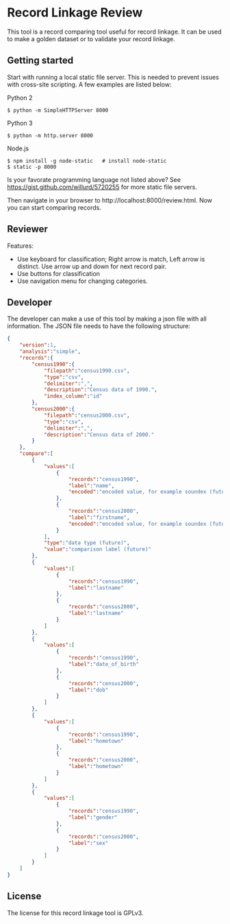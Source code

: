 Record Linkage Review
=====================

This tool is a record comparing tool useful for record linkage. It can be used to make a golden dataset or to validate your record linkage.

Getting started
---------------

Start with running a local static file server. This is needed to prevent issues with cross-site scripting. A few examples are listed below: 

Python 2

```shell
$ python -m SimpleHTTPServer 8000
```

Python 3

```shell
$ python -m http.server 8000
```

Node.js

```shell
$ npm install -g node-static   # install node-static
$ static -p 8000
```

Is your favorate programming language not listed above? See https://gist.github.com/willurd/5720255 for more static file servers. 

Then navigate in your browser to http://localhost:8000/review.html. Now you can start comparing records.

Reviewer
--------

Features:

- Use keyboard for classification; Right arrow is match, Left arrow is distinct. Use arrow up and down for next record pair. 
- Use buttons for classification
- Use navigation menu for changing categories. 

Developer
---------

The developer can make a use of this tool by making a json file with all information. The JSON file needs to have the following structure:

``` json
{
    "version":1,
    "analysis":"simple",
    "records":{
        "census1990":{
            "filepath":"census1990.csv",
            "type":"csv",
            "delimiter":",",
            "description":"Census data of 1990.",
            "index_column":"id"
        },
        "census2000":{
            "filepath":"census2000.csv",
            "type":"csv",
            "delimiter":",",
            "description":"Census data of 2000."
        }
    },
    "compare":[
        {
            "values":[
                {
                    "records":"census1990",
                    "label":"name",
                    "encoded":"encoded value, for example soundex (future)"
                },
                {
                    "records":"census2000",
                    "label":"firstname",
                    "encoded":"encoded value, for example soundex (future)"
                }
            ],
            "type":"data type (future)",
            "value":"comparison label (future)"
        },
        {
            "values":[
                {
                    "records":"census1990",
                    "label":"lastname"
                },
                {
                    "records":"census2000",
                    "label":"lastname"
                }
            ]
        },
        {
            "values":[
                {
                    "records":"census1990",
                    "label":"date_of_birth"
                },
                {
                    "records":"census2000",
                    "label":"dob"
                }
            ]
        },
        {
            "values":[
                {
                    "records":"census1990",
                    "label":"hometown"
                },
                {
                    "records":"census2000",
                    "label":"hometown"
                }
            ]
        },
        {
            "values":[
                {
                    "records":"census1990",
                    "label":"gender"
                },
                {
                    "records":"census2000",
                    "label":"sex"
                }
            ]
        }
    ]
}
```

License
-------

The license for this record linkage tool is GPLv3.

